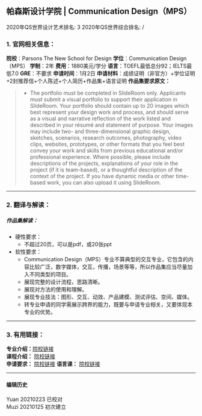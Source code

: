 ## 帕森斯设计学院 | Communication Design（MPS）

2020年QS世界设计艺术排名: 3
2020年QS世界综合排名: /  

### 1. 官网相关信息：

**院校**：Parsons The New School for Design
**学位**：Communication Design（MPS）
**学制**：2年
**费用**：1880美元/学分
**语言**：TOEFL最低总分92；IELTS最低7.0
**GRE**：不要求
**申请时间**：1月2日
**申请材料**：成绩证明（非官方）+学位证明+2封推荐信+个人陈述+个人简历+作品集+语言证明
**作品集要求原文：**   

> - The portfolio must be completed in SlideRoom only. Applicants must submit a visual portfolio to support their application in SlideRoom. Your portfolio should contain up to 20 images which best represent your design work and process, and should serve as a visual and narrative reflection of the work listed and described in your résumé and statement of purpose. Your images may include two- and three-dimensional graphic design, sketches, scenarios, research outcomes, photography, video clips, websites, prototypes, or other formats that you feel best convey your work and skills from previous educational and/or professional experience. Where possible, please include descriptions of the projects, explanations of your role in the project (if it is team-based), or a thoughtful description of the context of the project. If you have dynamic media or other time-based work, you can also upload it using SlideRoom.

---

### 2. 翻译与解读：

##### 作品集解读：
- 硬性要求：
  - 不超过20页，可以是pdf，或20张ppt
- 软性要求：
  - Communication Design（MPS）专业不算典型的交互专业，它包含的内容比较广泛，数字媒体，交互，传播，场景等等，所以作品集应当尽量加入不同类型的项目。
  - 展现完整的设计流程，思路清晰。
  - 展现对方法的使用和理解。
  - 展现专业技法：图形、交互、动效、产品建模、测试评估、空间、媒体。
  - 转专业申请的同学需展示跨界的能力，既要与申请专业相关，又要体现本专业的优势。




---

### 3. 有用链接：

**专业介绍：**[院校链接](https://www.newschool.edu/parsons/mps-communication-design/)  
**课程介绍：** [院校链接](https://www.newschool.edu/parsons/mps-communication-design/?show=program-curriculum)  
**申请要求：** [院校链接](https://www.newschool.edu/parsons/admission-graduate-design-programs/)
**语言课：** [院校链接](https://opencampus.newschool.edu/subjects/languages/)

---


#### 编辑历史
Yuan 20210223 已校对  
Muzi 20210125 初次建立
